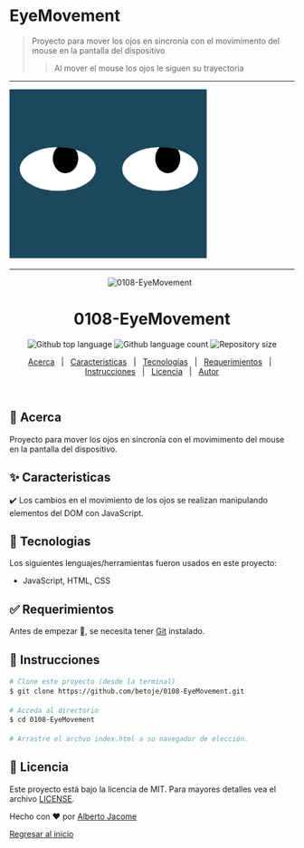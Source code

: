 # EyeMovement

>Proyecto para mover los ojos en sincronía con el movimimento del mouse en la pantalla del dispositivo
>> Al mover el mouse los ojos le siguen su trayectoria

---
<img src="EyeMovement.jpg" style="width: 350px; height: 300px" >

---

<div align="center" id="top"> 
  <img src="./.github/app.gif" alt="0108-EyeMovement" />
  &#xa0;
</div>

<h1 align="center">0108-EyeMovement</h1>

<p align="center">
  <img alt="Github top language" src="https://img.shields.io/github/languages/top/betoje/0108-EyeMovement?color=56BEB8">

  <img alt="Github language count" src="https://img.shields.io/github/languages/count/betoje/0108-EyeMovement?color=56BEB8">

  <img alt="Repository size" src="https://img.shields.io/github/repo-size/betoje/0108-EyeMovement?color=56BEB8">

  <!-- <img alt="License" src="https://img.shields.io/github/license/betoje/0108-EyeMovement?color=56BEB8"> -->

</p>


<p align="center">
  <a href="#dart-about">Acerca</a> &#xa0; | &#xa0; 
  <a href="#sparkles-caracteristicas">Caracteristicas</a> &#xa0; | &#xa0;
  <a href="#rocket-tecnologias">Tecnologías</a> &#xa0; | &#xa0;
  <a href="#white_check_mark-requerimientos">Requerimientos</a> &#xa0; | &#xa0;
  <a href="#checkered_flag-instrucciones">Instrucciones</a> &#xa0; | &#xa0;
  <a href="#memo-licencia">Licencia</a> &#xa0; | &#xa0;
  <a href="https://github.com/betoje" target="_blank">Autor</a>
</p>

<br>

## :dart: Acerca ##

Proyecto para mover los ojos en sincronía con el movimimento del mouse en la pantalla del dispositivo.

## :sparkles: Caracteristicas ##

:heavy_check_mark: Los cambios en el movimiento de los ojos se realizan manipulando elementos del DOM con JavaScript. 

## :rocket: Tecnologias ##

Los siguientes lenguajes/herramientas fueron usados en este proyecto:

- JavaScript, HTML, CSS

## :white_check_mark: Requerimientos ##

Antes de empezar :checkered_flag:, se necesita tener [Git](https://git-scm.com) instalado.

## :checkered_flag: Instrucciones ##

```bash
# Clone este proyecto (desde la terminal)
$ git clone https://github.com/betoje/0108-EyeMovement.git

# Acceda al directorio
$ cd 0108-EyeMovement

# Arrastre el archvo index.html a su navegador de elección.
```

## :memo: Licencia ##

Este proyecto está bajo la licencia de MIT. Para mayores detalles vea el archivo [LICENSE](LICENSE).

Hecho con :heart: por <a href="https://github.com/betoje" target="_blank">Alberto Jacome</a>&#xa0;

<a href="#top">Regresar al inicio</a>